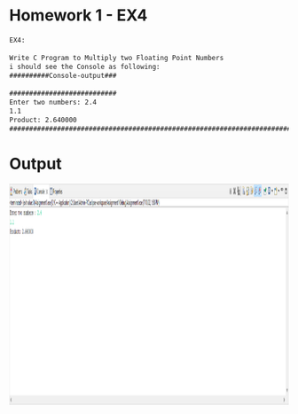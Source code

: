 # Homework 1 - EX4

```
EX4:

Write C Program to Multiply two Floating Point Numbers
i should see the Console as following:
##########Console-output###

###########################
Enter two numbers: 2.4
1.1
Product: 2.640000
########################################################################
```

# Output

<img src="./Output_EX4.png" width="1080" height="399">